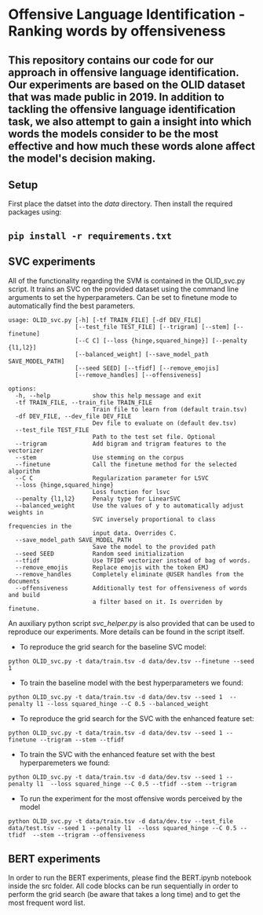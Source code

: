 # Offensive Language Identification -  Ranking words by offensiveness

This repository contains our code for our approach in offensive
language identification. Our experiments are based on the OLID
dataset that was made public in 2019. In addition to tackling the
offensive language identification task, we also attempt to
gain a insight into which words the models consider to be
the most effective and how much these words alone affect
the model's decision making.
---

## Setup

First place the datset into the _data_ directory.
Then install the required packages using:

``
pip install -r requirements.txt
``
---
## SVC experiments

All of the functionality regarding the SVM is contained in the OLID_svc.py
script. It trains an SVC on the provided dataset using the command line arguments to set the hyperparameters. Can be set
to finetune mode to automatically find the best parameters.
````
usage: OLID_svc.py [-h] [-tf TRAIN_FILE] [-df DEV_FILE]
                   [--test_file TEST_FILE] [--trigram] [--stem] [--finetune]
                   [--C C] [--loss {hinge,squared_hinge}] [--penalty {l1,l2}]
                   [--balanced_weight] [--save_model_path SAVE_MODEL_PATH]
                   [--seed SEED] [--tfidf] [--remove_emojis]
                   [--remove_handles] [--offensiveness]

options:
  -h, --help            show this help message and exit
  -tf TRAIN_FILE, --train_file TRAIN_FILE
                        Train file to learn from (default train.tsv)
  -df DEV_FILE, --dev_file DEV_FILE
                        Dev file to evaluate on (default dev.tsv)
  --test_file TEST_FILE
                        Path to the test set file. Optional
  --trigram             Add bigram and trigram features to the vectorizer
  --stem                Use stemming on the corpus
  --finetune            Call the finetune method for the selected algorithm
  --C C                 Regularization parameter for LSVC
  --loss {hinge,squared_hinge}
                        Loss function for lsvc
  --penalty {l1,l2}     Penaly type for LinearSVC
  --balanced_weight     Use the values of y to automatically adjust weights in
                        SVC inversely proportional to class frequencies in the
                        input data. Overrides C.
  --save_model_path SAVE_MODEL_PATH
                        Save the model to the provided path
  --seed SEED           Random seed initialization
  --tfidf               Use TFIDF vectorizer instead of bag of words.
  --remove_emojis       Replace emojis with the token EMJ
  --remove_handles      Completely eliminate @USER handles from the documents
  --offensiveness       Additionally test for offensiveness of words and build
                        a filter based on it. Is overriden by finetune.
````
An auxiliary python script _svc\_helper.py_ is also provided that can be used to
reproduce our experiments. More details can be found in the script itself.

- To reproduce the grid search for the baseline SVC model:

```python OLID_svc.py -t data/train.tsv -d data/dev.tsv --finetune --seed 1```

- To train the baseline model with the best hyperparameters we found:

``python OLID_svc.py -t data/train.tsv -d data/dev.tsv --seed 1 
--penalty l1 --loss squared_hinge --C 0.5 --balanced_weight``

- To reproduce the grid search for the SVC with the enhanced feature set:

``python OLID_svc.py -t data/train.tsv -d data/dev.tsv --seed 1 --finetune --trigram
--stem --tfidf``

- To train the SVC with the enhanced feature set with the best hyperparemeters
we found:

``python OLID_svc.py -t data/train.tsv -d data/dev.tsv --seed 1 --penalty l1 
--loss squared_hinge --C 0.5 --tfidf --stem --trigram``

- To run the experiment for the most offensive words perceived
by the model

``python OLID_svc.py -t data/train.tsv -d data/dev.tsv --test_file data/test.tsv
--seed 1 --penalty l1  --loss squared_hinge --C 0.5 --tfidf 
--stem --trigram --offensiveness``

## BERT experiments

In order to run the BERT experiments, please find the BERT.ipynb notebook inside the src folder. 
All code blocks can be run sequentially in order to perform the grid search (be aware that takes a long time) and to get the most frequent word list.
